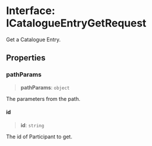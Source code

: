 # Interface: ICatalogueEntryGetRequest

Get a Catalogue Entry.

## Properties

### pathParams

> **pathParams**: `object`

The parameters from the path.

#### id

> **id**: `string`

The id of Participant to get.
